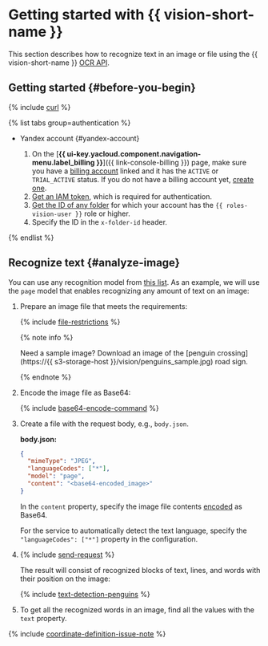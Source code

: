 # Getting started with {{ vision-short-name }}

This section describes how to recognize text in an image or file using the {{ vision-short-name }} [OCR API](../vision/ocr/api-ref/index.md).

## Getting started {#before-you-begin}

{% include [curl](../_includes/curl.md) %}


{% list tabs group=authentication %}

- Yandex account {#yandex-account}

   1. On the [**{{ ui-key.yacloud.component.navigation-menu.label_billing }}**]({{ link-console-billing }}) page, make sure you have a [billing account](../billing/concepts/billing-account.md) linked and it has the `ACTIVE` or `TRIAL_ACTIVE` status. If you do not have a billing account yet, [create one](../billing/quickstart/index.md#create_billing_account).
   1. [Get an IAM token](../iam/operations/iam-token/create.md), which is required for authentication.
   1. [Get the ID of any folder](../resource-manager/operations/folder/get-id.md) for which your account has the `{{ roles-vision-user }}` role or higher.
   1. Specify the ID in the `x-folder-id` header.

{% endlist %}

## Recognize text {#analyze-image}

You can use any recognition model from [this list](concepts/ocr/index.md#models). As an example, we will use the `page` model that enables recognizing any amount of text on an image:

1. Prepare an image file that meets the requirements:

   {% include [file-restrictions](../_includes/vision/ocr-file-restrictions.md) %}

   {% note info %}

   Need a sample image? Download an image of the [penguin crossing](https://{{ s3-storage-host }}/vision/penguins_sample.jpg) road sign.

   {% endnote %}

1. Encode the image file as Base64:

   {% include [base64-encode-command](../_includes/vision/base64-encode-command.md) %}

1. Create a file with the request body, e.g., `body.json`.

   **body.json:**
   ```json
   {
     "mimeType": "JPEG",
     "languageCodes": ["*"],
     "model": "page",
     "content": "<base64-encoded_image>"
   }
   ```

   In the `content` property, specify the image file contents [encoded](./operations/base64-encode.md) as Base64.

   For the service to automatically detect the text language, specify the `"languageCodes": ["*"]` property in the configuration.


1. {% include [send-request](../_includes/vision/send-request_ocr.md) %}

   The result will consist of recognized blocks of text, lines, and words with their position on the image:

   {% include [text-detection-penguins](../_includes/vision/text-detection-example.md) %}

1. To get all the recognized words in an image, find all the values with the `text` property.

{% include [coordinate-definition-issue-note](../_includes/vision/coordinate-definition-issue-note.md) %}
